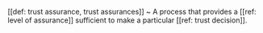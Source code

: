 [[def: trust assurance, trust assurances]]
~ A process that provides a [[ref: level of assurance]] sufficient to make a particular [[ref: trust decision]].

